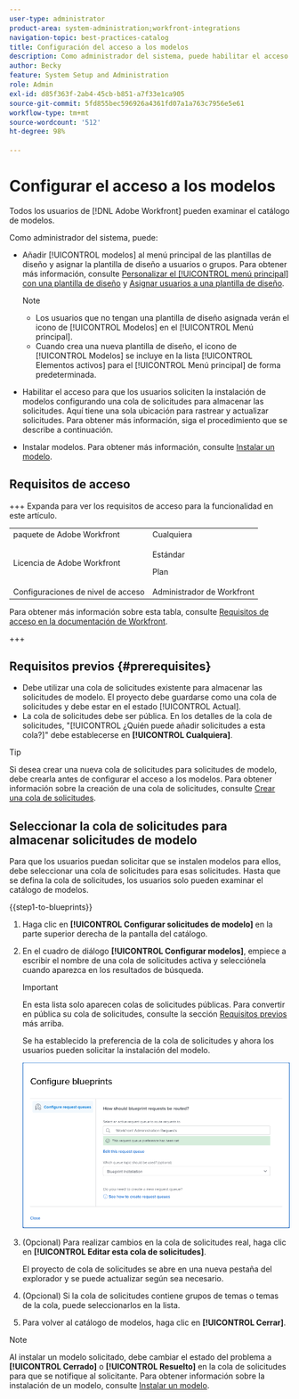 ```yaml
---
user-type: administrator
product-area: system-administration;workfront-integrations
navigation-topic: best-practices-catalog
title: Configuración del acceso a los modelos
description: Como administrador del sistema, puede habilitar el acceso para que los usuarios soliciten la instalación de modelos configurando una cola de solicitudes para almacenar las solicitudes. Aquí tiene una sola ubicación para rastrear y actualizar solicitudes.
author: Becky
feature: System Setup and Administration
role: Admin
exl-id: d85f363f-2ab4-45cb-b851-a7f33e1ca905
source-git-commit: 5fd855bec596926a4361fd07a1a763c7956e5e61
workflow-type: tm+mt
source-wordcount: '512'
ht-degree: 98%

---
```


# Configurar el acceso a los modelos

Todos los usuarios de [!DNL Adobe Workfront] pueden examinar el catálogo de modelos.

Como administrador del sistema, puede:

* Añadir [!UICONTROL modelos] al menú principal de las plantillas de diseño y asignar la plantilla de diseño a usuarios o grupos. Para obtener más información, consulte [Personalizar el [!UICONTROL menú principal] con una plantilla de diseño](/help/quicksilver/administration-and-setup/customize-workfront/use-layout-templates/customize-main-menu.md) y [Asignar usuarios a una plantilla de diseño](/help/quicksilver/administration-and-setup/customize-workfront/use-layout-templates/assign-users-to-layout-template.md).

  >[!NOTE]
  >
  >* Los usuarios que no tengan una plantilla de diseño asignada verán el icono de [!UICONTROL Modelos] en el [!UICONTROL Menú principal].
  >* Cuando crea una nueva plantilla de diseño, el icono de [!UICONTROL Modelos] se incluye en la lista [!UICONTROL Elementos activos] para el [!UICONTROL Menú principal] de forma predeterminada.


* Habilitar el acceso para que los usuarios soliciten la instalación de modelos configurando una cola de solicitudes para almacenar las solicitudes. Aquí tiene una sola ubicación para rastrear y actualizar solicitudes. Para obtener más información, siga el procedimiento que se describe a continuación.
* Instalar modelos. Para obtener más información, consulte [Instalar un modelo](../../administration-and-setup/blueprints/blueprints-install.md).

## Requisitos de acceso

+++ Expanda para ver los requisitos de acceso para la funcionalidad en este artículo.

<table style="table-layout:auto"> 
 <col> 
 <col> 
 <tbody> 
  <tr> 
   <td role="rowheader">paquete de Adobe Workfront</td> 
   <td>Cualquiera</td> 
  </tr> 
  <tr> 
   <td role="rowheader">Licencia de Adobe Workfront</td> 
   <td>
   <p>Estándar</p>
   <p>Plan</p></td> 
  </tr> 
  <tr> 
   <td role="rowheader">Configuraciones de nivel de acceso</td> 
   <td>Administrador de Workfront </td> 
  </tr> 
 </tbody> 
</table>

Para obtener más información sobre esta tabla, consulte [Requisitos de acceso en la documentación de Workfront](/help/quicksilver/administration-and-setup/add-users/access-levels-and-object-permissions/access-level-requirements-in-documentation.md).

+++

## Requisitos previos {#prerequisites}

* Debe utilizar una cola de solicitudes existente para almacenar las solicitudes de modelo. El proyecto debe guardarse como una cola de solicitudes y debe estar en el estado [!UICONTROL Actual].
* La cola de solicitudes debe ser pública. En los detalles de la cola de solicitudes, &quot;[!UICONTROL ¿Quién puede añadir solicitudes a esta cola?]&quot; debe establecerse en **[!UICONTROL Cualquiera]**.

>[!TIP]
>
>Si desea crear una nueva cola de solicitudes para solicitudes de modelo, debe crearla antes de configurar el acceso a los modelos. Para obtener información sobre la creación de una cola de solicitudes, consulte [Crear una cola de solicitudes](../../manage-work/requests/create-and-manage-request-queues/create-request-queue.md).

## Seleccionar la cola de solicitudes para almacenar solicitudes de modelo

Para que los usuarios puedan solicitar que se instalen modelos para ellos, debe seleccionar una cola de solicitudes para esas solicitudes. Hasta que se defina la cola de solicitudes, los usuarios solo pueden examinar el catálogo de modelos.

{{step1-to-blueprints}}

1. Haga clic en **[!UICONTROL Configurar solicitudes de modelo]** en la parte superior derecha de la pantalla del catálogo.

   <!--
   <li value="3" data-mc-conditions="QuicksilverOrClassic.Draft mode"> <p>In the <strong>Configure blueprints</strong> dialog, ensure that the <strong>Configure request queues</strong> tab is selected.</p> </li>
   -->

1. En el cuadro de diálogo **[!UICONTROL Configurar modelos]**, empiece a escribir el nombre de una cola de solicitudes activa y selecciónela cuando aparezca en los resultados de búsqueda.

   >[!IMPORTANT]
   >
   >En esta lista solo aparecen colas de solicitudes públicas. Para convertir en pública su cola de solicitudes, consulte la sección [Requisitos previos](#prerequisites) más arriba.

   Se ha establecido la preferencia de la cola de solicitudes y ahora los usuarios pueden solicitar la instalación del modelo.

   ![Configurar cola de solicitudes](assets/Blueprints_access_setup_request_queue.png)

1. (Opcional) Para realizar cambios en la cola de solicitudes real, haga clic en **[!UICONTROL Editar esta cola de solicitudes]**.

   El proyecto de cola de solicitudes se abre en una nueva pestaña del explorador y se puede actualizar según sea necesario.

1. (Opcional) Si la cola de solicitudes contiene grupos de temas o temas de la cola, puede seleccionarlos en la lista.
1. Para volver al catálogo de modelos, haga clic en **[!UICONTROL Cerrar]**.

>[!NOTE]
>
>Al instalar un modelo solicitado, debe cambiar el estado del problema a **[!UICONTROL Cerrado]** o **[!UICONTROL Resuelto]** en la cola de solicitudes para que se notifique al solicitante. Para obtener información sobre la instalación de un modelo, consulte [Instalar un modelo](../../administration-and-setup/blueprints/blueprints-install.md).
